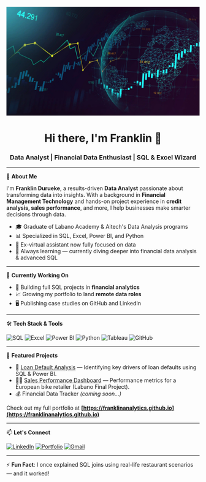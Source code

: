 ![](https://github.com/franklinanalytics/franklinanalytics/blob/main/img.webp)
<h1 align="center">Hi there, I'm Franklin 👋</h1>
<h3 align="center">Data Analyst | Financial Data Enthusiast | SQL & Excel Wizard</h3>

---

🚀 **About Me**

I'm **Franklin Durueke**, a results-driven **Data Analyst** passionate about transforming data into insights. With a background in **Financial Management Technology** and hands-on project experience in **credit analysis, sales performance**, and more, I help businesses make smarter decisions through data.

- 🎓 Graduate of Labano Academy & Aitech's Data Analysis programs
- 📊 Specialized in SQL, Excel, Power BI, and Python
- 💼 Ex-virtual assistant now fully focused on data
- 🧠 Always learning — currently diving deeper into financial data analysis & advanced SQL

---

🔭 **Currently Working On**

- 📁 Building full SQL projects in **financial analytics**
- 📈 Growing my portfolio to land **remote data roles**
- 🖥️ Publishing case studies on GitHub and LinkedIn

---

🛠 **Tech Stack & Tools**

![SQL](https://img.shields.io/badge/-SQL-informational?style=flat&logo=postgresql&logoColor=white&color=blue)
![Excel](https://img.shields.io/badge/-Excel-217346?style=flat&logo=microsoft-excel&logoColor=white)
![Power BI](https://img.shields.io/badge/-PowerBI-F2C811?style=flat&logo=powerbi&logoColor=black)
![Python](https://img.shields.io/badge/-Python-3776AB?style=flat&logo=python&logoColor=white)
![Tableau](https://img.shields.io/badge/-Tableau-E97627?style=flat&logo=tableau&logoColor=white)
![GitHub](https://img.shields.io/badge/-GitHub-181717?style=flat&logo=github&logoColor=white)

---

📌 **Featured Projects**

- 🏦 [Loan Default Analysis](https://github.com/franklinanalytics/bank-loan-default-analysis) — Identifying key drivers of loan defaults using SQL & Power BI.
- 🚴‍♂️ [Sales Performance Dashboard](https://github.com/franklinanalytics/Sales-Performance-Analysis) — Performance metrics for a European bike retailer (Labano Final Project).
- 💰 Financial Data Tracker *(coming soon…)*

Check out my full portfolio at **[https://franklinanalytics.github.io](https://franklinanalytics.github.io)**

---

📫 **Let's Connect**

[![LinkedIn](https://img.shields.io/badge/-LinkedIn-blue?style=flat&logo=linkedin&logoColor=white)](https://www.linkedin.com/in/durueke-franklin)
[![Portfolio](https://img.shields.io/badge/-Portfolio-black?style=flat&logo=github&logoColor=white)](https://franklinanalytics.github.io)
[![Gmail](https://img.shields.io/badge/-Email-D14836?style=flat&logo=gmail&logoColor=white)](mailto:duruekefranklin@gmail.com)

---

⚡ **Fun Fact**: I once explained SQL joins using real-life restaurant scenarios — and it worked!
